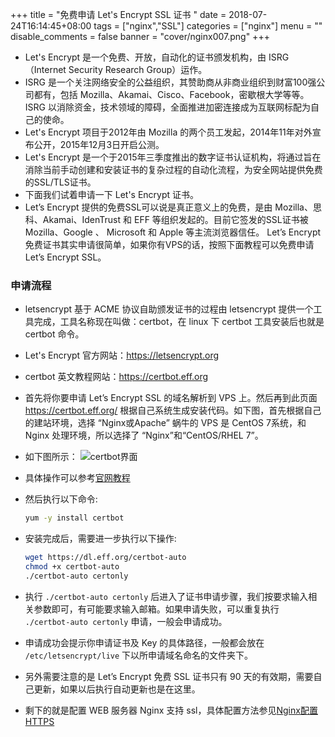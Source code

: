 +++
title = "免费申请 Let's Encrypt SSL 证书 "
date = 2018-07-24T16:14:45+08:00
tags = ["nginx","SSL"]
categories = ["nginx"]
menu = ""
disable_comments = false
banner = "cover/nginx007.png"
+++

- Let's Encrypt 是一个免费、开放，自动化的证书颁发机构，由 ISRG（Internet Security Research Group）运作。
- ISRG 是一个关注网络安全的公益组织，其赞助商从非商业组织到财富100强公司都有，包括 Mozilla、Akamai、Cisco、Facebook，密歇根大学等等。ISRG 以消除资金，技术领域的障碍，全面推进加密连接成为互联网标配为自己的使命。
- Let's Encrypt 项目于2012年由 Mozilla 的两个员工发起，2014年11年对外宣布公开，2015年12月3日开启公测。
- Let's Encrypt 是一个于2015年三季度推出的数字证书认证机构，将通过旨在消除当前手动创建和安装证书的复杂过程的自动化流程，为安全网站提供免费的SSL/TLS证书。
- 下面我们试着申请一下 Let's Encrypt 证书。
- Let’s Encrypt 提供的免费SSL可以说是真正意义上的免费，是由 Mozilla、思科、Akamai、IdenTrust 和 EFF 等组织发起的。目前它签发的SSL证书被 Mozilla、Google 、 Microsoft 和 Apple 等主流浏览器信任。 Let’s Encrypt 免费证书其实申请很简单，如果你有VPS的话，按照下面教程可以免费申请 Let’s Encrypt SSL。

### 申请流程
- letsencrypt 基于 ACME 协议自助颁发证书的过程由 letsencrypt 提供一个工具完成，工具名称现在叫做：certbot，在 linux 下 certbot 工具安装后也就是certbot 命令。
- Let's Encrypt 官方网站：<https://letsencrypt.org>
- certbot 英文教程网站：<https://certbot.eff.org>
- 首先将你要申请 Let’s Encrypt SSL 的域名解析到 VPS 上。然后再到此页面 https://certbot.eff.org/ 根据自己系统生成安装代码。如下图，首先根据自己的建站环境，选择 “Nginx或Apache” 蜗牛的 VPS 是 CentOS 7系统，和 Nginx 处理环境，所以选择了 “Nginx”和“CentOS/RHEL 7”。
- 如下图所示：
![certbot界面](http://p8pht6nl3.bkt.clouddn.com/certbot.png "certbot界面")

- 具体操作可以参考[官网教程](https://certbot.eff.org/#centosrhel7-nginx)

- 然后执行以下命令:
  
  ```bash
  yum -y install certbot
  ```
- 安装完成后，需要进一步执行以下操作:
  
  ```bash
  wget https://dl.eff.org/certbot-auto
  chmod +x certbot-auto
  ./certbot-auto certonly
  ```

- 执行 `./certbot-auto certonly` 后进入了证书申请步骤，我们按要求输入相关参数即可，有可能要求输入邮箱。如果申请失败，可以重复执行 `./certbot-auto certonly` 申请，一般会申请成功。

- 申请成功会提示你申请证书及 Key 的具体路径，一般都会放在 `/etc/letsencrypt/live` 下以所申请域名命名的文件夹下。

- 另外需要注意的是 Let’s Encrypt 免费 SSL 证书只有 90 天的有效期，需要自己更新，如果以后执行自动更新也是在这里。

- 剩下的就是配置 WEB 服务器 Nginx 支持 ssl，具体配置方法参见[Nginx配置HTTPS](https://yeaheo.com/post/nginx-https-config/)



